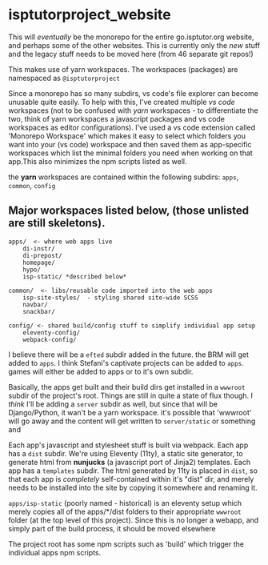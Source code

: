 # isptutorproject_website

This will *eventually* be the monorepo for the entire go.isptutor.org website, and perhaps some of the other websites.  This is currently only the *new* stuff and the legacy stuff needs to be moved here (from 46 separate git repos!)

This makes use of yarn workspaces.  The workspaces (packages) are namespaced as `@isptutorproject`

Since a monorepo has so many subdirs, vs code's file explorer can become unusable quite easily.  To help with this, I've created multiple *vs code* workspaces (not to be confused with *yarn* workspaces - to differentiate the two, think of yarn workspaces a javascript packages and vs code workspaces as editor configurations).  I've used a vs code extension called 'Monorepo Workspace' which makes it easy to select which folders you want into your (vs code) workspace and then saved them as app-specific workspaces which list the minimal folders you need when working on that app.This also minimizes the npm scripts listed as well.  


the **yarn** workspaces are contained within the following subdirs: `apps`, `common`, `config`



## Major workspaces listed below, (those unlisted are still skeletons).

```
apps/  <- where web apps live
    di-instr/
    di-prepost/
    homepage/
    hypo/
    isp-static/ *described below*

common/  <- libs/reusable code imported into the web apps
    isp-site-styles/  - styling shared site-wide SCSS
    navbar/
    snackbar/

config/ <- shared build/config stuff to simplify individual app setup
    eleventy-config/
    webpack-config/
```

I believe there will be a `efted` subdir added in the future. the BRM will get added to `apps`.  I think Stefani's captivate projects can be added to `apps`.  games will either be added to apps or to it's own subdir. 


Basically, the apps get built and their build dirs get installed in a 
`wwwroot` subdir of the project's root.  Things are still in quite a state of flux though.   I *think* I'll be adding a `server` subdir as well, but since that will be  Django/Python, it wan't be a yarn workspace.  it's possible that 'wwwroot' will go away and the content will get written to `server/static` or something and 



Each app's javascript and stylesheet stuff is built via webpack.  Each app has a `dist` subdir.  We're using Eleventy (11ty), a static site generator, to generate html from  **nunjucks** (a javascript port of Jinja2) templates. Each app has a `templates` subdir. The html generated by 11ty is placed in `dist`, so that each app is *completely* self-contained within it's "dist" dir, and merely needs to be installed into the site by copying it somewhere and renaming it.
  

`apps/isp-static` (poorly named - historical) is an eleventy setup which merely copies all of the apps/*/dist folders to their appropriate `wwwroot` folder (at the top level of this project).  Since this is no longer a webapp, and simply part of the build process, it should be moved elsewhere

The project root has some npm scripts such as 'build' which trigger the individual apps npm scripts.


